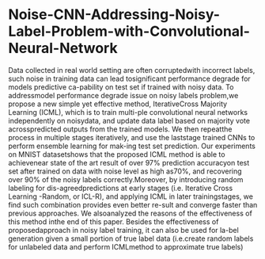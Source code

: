 # Noise-CNN-Addressing-Noisy-Label-Problem-with-Convolutional-Neural-Network
Data collected in real world setting are often corruptedwith incorrect labels, such noise in training data can lead tosignificant performance degrade for models predictive ca-pability on test set if trained with noisy data.   To addressmodel performance degrade issue on noisy labels problem,we  propose  a  new  simple  yet  effective  method,  IterativeCross Majority Learning (ICML), which is to train multi-ple convolutional neural networks independently on noisydata, and update data label based on majority vote acrosspredicted outputs from the trained models.  We then repeatthe process in multiple stages iteratively,  and use the laststage trained CNNs to perform ensemble learning for mak-ing test set prediction.  Our experiments on MNIST datasetshows that the proposed ICML method is able to achievenear state of the art result of over 97% prediction accuracyon test set after trained on data with noise level as high as70%, and recovering over 90% of the noisy labels correctly.Moreover,  by  introducing  random  labeling  for  dis-agreedpredictions at early stages (i.e.  Iterative Cross Learning -Random,  or ICL-R), and applying ICML in later trainingstages,  we find such combination provides even better re-sult and converge faster than previous approaches. We alsoanalyzed the reasons of the effectiveness of this method inthe end of this paper.  Besides the effectiveness of proposedapproach in noisy label training, it can also be used for la-bel generation given a small portion of true label data (i.e.create random labels for unlabeled data and perform ICMLmethod to approximate true labels)
